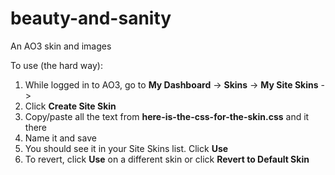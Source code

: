 # beauty-and-sanity
An AO3 skin and images

To use (the hard way):
1. While logged in to AO3, go to **My Dashboard** -> **Skins** -> **My Site Skins** ->
2. Click **Create Site Skin**
3. Copy/paste all the text from **here-is-the-css-for-the-skin.css** and it there
4. Name it and save
5. You should see it in your Site Skins list. Click **Use**
6. To revert, click **Use** on a different skin or click **Revert to Default Skin**
